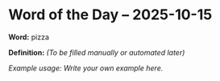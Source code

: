 # Word of the Day – 2025-10-15

**Word:** pizza

**Definition:** _(To be filled manually or automated later)_

*Example usage:* _Write your own example here._
